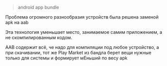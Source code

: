 > android app bundle

Проблема огромного разнообразия устройств была решена заменой apk на aab

Эта технология уменьшает место, занимаемое самим приложением, а не скомпилированным кодом.

AAB содержит всё, че надо для компиляции под любое устройство, а при скачивании, тот же Play Market из бандла берет вещи нужные только для системы и формирует мЕньший по весу apk